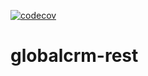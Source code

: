 [![codecov](https://codecov.io/gh/amazel/globalcrm-rest/branch/master/graph/badge.svg)](https://codecov.io/gh/amazel/globalcrm-rest)
# globalcrm-rest
